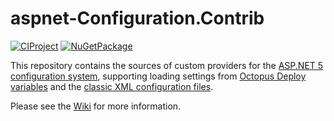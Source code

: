 # aspnet-Configuration.Contrib

[![CIProject][CIBadge]][CIProject] [![NuGetPackage][NuGetBadge]][NuGetPackage]

This repository contains the sources of custom providers for the [ASP.NET 5][AspNet5] [configuration system][AspNet5Configuration], supporting loading settings from [Octopus Deploy][Octopus] [variables][OctopusVariables] and the [classic XML configuration files][XML].

Please see the [Wiki] for more information.

[CIProject]: https://ci.appveyor.com/project/gusztavvargadr/aspnet-configuration-contrib
[CIBadge]: https://img.shields.io/appveyor/ci/gusztavvargadr/aspnet-configuration-contrib.svg
[NuGetPackage]: https://www.nuget.org/packages/Microsoft.Extensions.Configuration.Contrib.GV.ConfigurationManager
[NuGetBadge]: https://img.shields.io/nuget/v/Microsoft.Extensions.Configuration.Contrib.GV.ConfigurationManager.svg

[AspNet5]: https://docs.asp.net/en/latest/
[AspNet5Configuration]: https://docs.asp.net/en/latest/fundamentals/configuration.html
[Octopus]: https://octopus.com/
[OctopusVariables]: http://docs.octopusdeploy.com/display/OD/Variables
[XML]: https://msdn.microsoft.com/en-us/library/1xtk877y(v=vs.110).aspx

[Wiki]: ../../wiki
